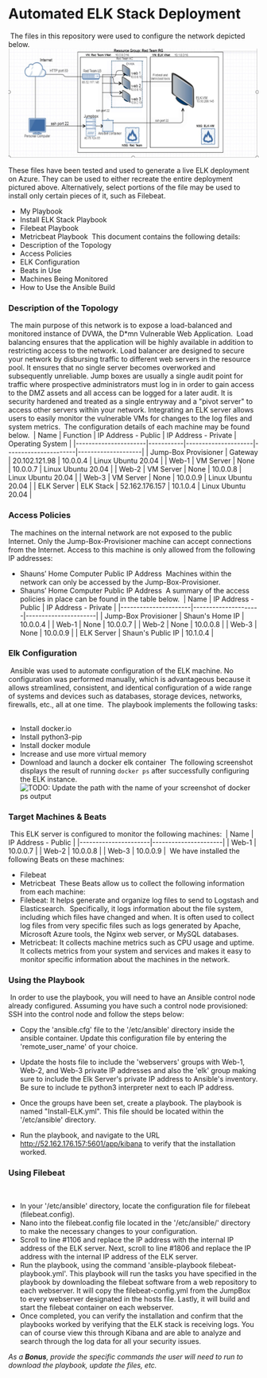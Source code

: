# Automated ELK Stack Deployment
​
The files in this repository were used to configure the network depicted below.
​
![TODO: Update the path with the name of your diagram](./Network_Diagram.png)
 
These files have been tested and used to generate a live ELK deployment on Azure. They can be used to either recreate the entire deployment pictured above. Alternatively, select portions of the file may be used to install only certain pieces of it, such as Filebeat.
​
*	My Playbook
*	Install ELK Stack Playbook
*	Filebeat Playbook
*	Metricbeat Playbook
​
This document contains the following details:
​
*	Description of the Topology
*	Access Policies
*	ELK Configuration
*	Beats in Use
*	Machines Being Monitored
*	How to Use the Ansible Build
​
### Description of the Topology
​
The main purpose of this network is to expose a load-balanced and monitored instance of DVWA, the D*mn Vulnerable Web Application.
​
Load balancing ensures that the application will be highly available in addition to restricting access to the network. Load balancer are designed to secure your network by disbursing traffic to different web servers in the resource pool. It ensures that no single server becomes overworked and subsequently unreliable. Jump boxes are usually a single audit point for traffic where prospective administrators must log in in order to gain access to the DMZ assets and all access can be logged for a later audit. It is security hardened and treated as a single entryway and a "pivot server" to access other servers within your network.
​
Integrating an ELK server allows users to easily monitor the vulnerable VMs for changes to the log files and system metrics.
​
The configuration details of each machine may be found below.
​
| Name                 | Function  | IP Address - Public | IP Address - Private | Operating System   |
|----------------------|-----------|---------------------|----------------------|--------------------|
| Jump-Box Provisioner | Gateway   | 20.102.121.98       | 10.0.0.4             | Linux Ubuntu 20.04 |
| Web-1                | VM Server | None                | 10.0.0.7             | Linux Ubuntu 20.04 |
| Web-2                | VM Server | None                | 10.0.0.8             | Linux Ubuntu 20.04 |
| Web-3                | VM Server | None                | 10.0.0.9             | Linux Ubuntu 20.04 |
| ELK Server           | ELK Stack | 52.162.176.157      | 10.1.0.4             | Linux Ubuntu 20.04 |
​
### Access Policies
​
The machines on the internal network are not exposed to the public Internet.
Only the Jump-Box-Provisioner machine can accept connections from the Internet. Access to this machine is only allowed from the following IP addresses:
​
*	Shauns’ Home Computer Public IP Address
​
Machines within the network can only be accessed by the Jump-Box-Provisioner.
​
*	Shauns’ Home Computer Public IP Address
​
A summary of the access policies in place can be found in the table below.
​
| Name                 | IP Address - Public | IP Address - Private |
|----------------------|---------------------|----------------------|
| Jump-Box Provisioner | Shaun's Home IP     | 10.0.0.4             | 
| Web-1                | None                | 10.0.0.7             | 
| Web-2                | None                | 10.0.0.8             | 
| Web-3                | None                | 10.0.0.9             | 
| ELK Server           | Shaun's Public IP   | 10.1.0.4             | 
​
### Elk Configuration
​
Ansible was used to automate configuration of the ELK machine. No configuration was performed manually, which is advantageous because it allows streamlined, consistent, and identical configuration of a wide range of systems and devices such as databases, storage devices, networks, firewalls, etc., all at one time.
​
The playbook implements the following tasks:
​
*	Install docker.io
*	Install python3-pip
*	Install docker module
*	Increase and use more virtual memory
*	Download and launch a docker elk container
​
The following screenshot displays the result of running `docker ps` after successfully configuring the ELK instance.
​
![TODO: Update the path with the name of your screenshot of docker ps output](Images/docker_ps_output.png)
 
### Target Machines & Beats
​
This ELK server is configured to monitor the following machines:
​
| Name                 | IP Address - Public  |
|----------------------|----------------------|
| Web-1                | 10.0.0.7             | 
| Web-2                | 10.0.0.8             | 
| Web-3                | 10.0.0.9             |
​
We have installed the following Beats on these machines:
​
*	Filebeat
*	Metricbeat
​
These Beats allow us to collect the following information from each machine:
​
*	Filebeat: It helps generate and organize log files to send to Logstash and Elasticsearch. 
​
Specifically, it logs information about the file system, including which files have changed and when. It is often used to collect log files from very specific files such as logs generated by Apache, Microsoft Azure tools, the Nginx web server, or MySQL databases.
​
*	Metricbeat: It collects machine metrics such as CPU usage and uptime. It collects metrics from your system and services and makes it easy to monitor specific information about the machines in the network.
​
### Using the Playbook
​
In order to use the playbook, you will need to have an Ansible control node already configured. Assuming you have such a control node provisioned:
​
SSH into the control node and follow the steps below:
​
*	Copy the 'ansible.cfg' file to the '/etc/ansible' directory inside the ansible container. Update this configuration file by entering the 'remote_user_name' of your choice.
*	Update the hosts file to include the 'webservers' groups with Web-1, Web-2, and Web-3 private IP addresses and also the 'elk' group making sure to include the Elk Server's private IP address to Ansible's inventory. Be sure to include te python3 interpreter next to each IP address.
 
*	Once the groups have been set, create a playbook. The playbook is named "Install-ELK.yml". This file should be located within the '/etc/ansible' directory.
*	Run the playbook, and navigate to the URL http://52.162.176.157:5601/app/kibana to verify that the installation worked.
 
### Using Filebeat
​
*	In your '/etc/ansible' directory, locate the configuration file for filebeat (filebeat.config).
*	Nano into the filebeat.config file located in the '/etc/ansible/' directory to make the necessary changes to your configuration.
*	Scroll to line #1106 and replace the IP address with the internal IP address of the ELK server. Next, scroll to line #1806 and replace the IP address with the internal IP address of the ELK server.
*	Run the playbook, using the command 'ansible-playbook filebeat-playbook.yml'. This playbook will run the tasks you have specified in the playbook by downloading the filebeat software from a web repository to each webserver. It will copy the filebeat-config.yml from the JumpBox to every webserver designated in the hosts file. Lastly, it will build and start the filebeat container on each webserver.
*	Once completed, you can verify the installation and confirm that the playbooks worked by verifying that the ELK stack is receiving logs. You can of course view this through Kibana and are able to analyze and search through the log data for all your security issues.
 
 _As a **Bonus**, provide the specific commands the user will need to run to download the playbook, update the files, etc._

